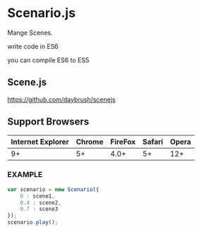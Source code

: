 
# Scenario.js

Mange Scenes.


write code in ES6

you can compile ES6 to ES5


## Scene.js

https://github.com/daybrush/scenejs


## Support Browsers

|Internet Explorer|Chrome|FireFox|Safari|Opera|
|---|---|---|---|---|
|9+|5+|4.0+|5+|12+|

### EXAMPLE 

```javascript
var scenario = new Scenario({
	0 : scene1,
	0.4 : scene2,
	0.7 : scene3
});
scenario.play();
```